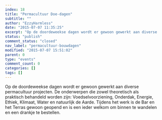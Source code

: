 ```yaml
---
index: 18
title: "Permacultuur Doe-dagen"
subtitle: ""
author: "EzzyHarmless"
date: "2015-07-07 11:35:25"
excerpt: "Op de doordeweekse dagen wordt er gewoon gewerkt aan diverse permacultuur projecten. Tijdens het werk is de Bar en het Terras gewoon geopend en is een ieder welkom om binnen te wandelen en een drankje te bestellen."
status: "publish"
comment_status: "closed"
nav_label: "permacultuur-bouwdagen"
modified: "2015-07-07 15:51:02"
parent: 0
type: "events"
comment_count: 0
categories: []
tags: []
---
```


Op de doordeweekse dagen wordt er gewoon gewerkt aan diverse permacultuur projecten. De onderwerpen die zowel theoretisch als praktisch behandeld worden zijn: Voedselvoorziening, Onderdak, Energie, Ethiek, Klimaat, Water en natuurlijk de Aarde. Tijdens het werk is de Bar en het Terras gewoon geopend en is een ieder welkom om binnen te wandelen en een drankje te bestellen.